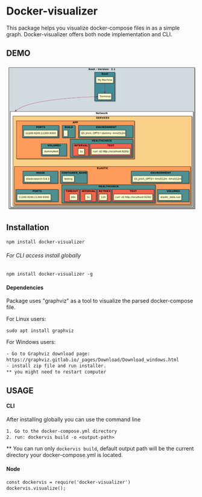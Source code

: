 Docker-visualizer
=================================================

This package helps you visualize docker-compose 
files in as a simple graph. 
Docker-visualizer offers both node implementation and CLI.

DEMO
------------
![alt text](https://github.com/omrishalev22/docker-visualizer/blob/master/example.png?raw=true)


Installation
------------
```
npm install docker-visualizer
```

###### For CLI access install globally
```
npm install docker-visualizer -g
```
#### Dependencies
Package uses "graphviz" as a tool to visualize the parsed
docker-compose file.

For Linux users:

```
sudo apt install graphviz
```

For Windows users:
```
- Go to Graphviz download page:
https://graphviz.gitlab.io/_pages/Download/Download_windows.html
- install zip file and run installer.
** you might need to restart computer 
```

USAGE
------------

#### CLI
After installing globally you can use the command line

```
1. Go to the docker-compose.yml directory
2. run: dockervis build -o <output-path>
```
** You can run only ``dockervis build``, default output path will be the current 
directory your docker-compose.yml is located.

#### Node
```
const dockervis = require('docker-visualizer')
dockervis.visualize();
```

